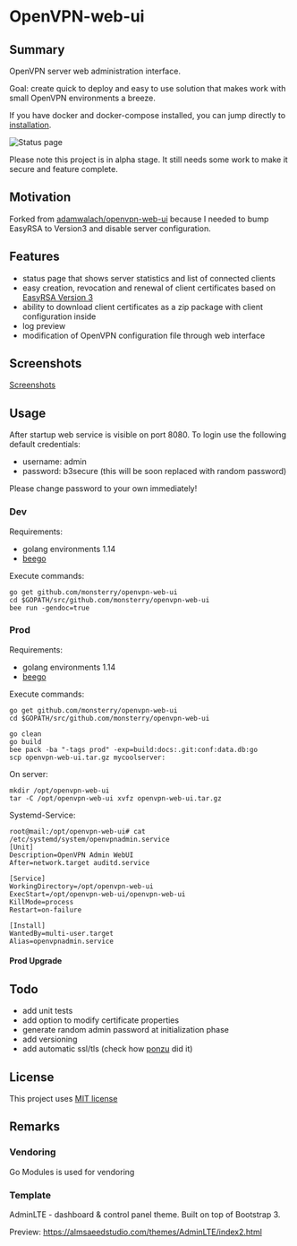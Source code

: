 # OpenVPN-web-ui

## Summary
OpenVPN server web administration interface.

Goal: create quick to deploy and easy to use solution that makes work with small OpenVPN environments a breeze.

If you have docker and docker-compose installed, you can jump directly to [installation](#Prod).

![Status page](docs/images/preview_status.png?raw=true)

Please note this project is in alpha stage. It still needs some work to make it secure and feature complete.

## Motivation

Forked from [adamwalach/openvpn-web-ui](https://github.com/adamwalach/openvpn-web-ui) because I needed to bump EasyRSA to Version3 and disable server configuration.

## Features

* status page that shows server statistics and list of connected clients
* easy creation, revocation and renewal of client certificates based on [EasyRSA Version 3](https://github.com/OpenVPN/easy-rsa)
* ability to download client certificates as a zip package with client configuration inside
* log preview
* modification of OpenVPN configuration file through web interface

## Screenshots

[Screenshots](docs/screenshots.md)

## Usage

After startup web service is visible on port 8080. To login use the following default credentials:

* username: admin
* password: b3secure (this will be soon replaced with random password)

Please change password to your own immediately!

### Dev

Requirements:
* golang environments 1.14
* [beego](https://beego.me/docs/install/)

Execute commands:

    go get github.com/monsterry/openvpn-web-ui
    cd $GOPATH/src/github.com/monsterry/openvpn-web-ui
    bee run -gendoc=true


### Prod

Requirements:
* golang environments 1.14
* [beego](https://beego.me/docs/install/)

Execute commands:

    go get github.com/monsterry/openvpn-web-ui
    cd $GOPATH/src/github.com/monsterry/openvpn-web-ui

    go clean
    go build
    bee pack -ba "-tags prod" -exp=build:docs:.git:conf:data.db:go
    scp openvpn-web-ui.tar.gz mycoolserver:

On server:

    mkdir /opt/openvpn-web-ui
    tar -C /opt/openvpn-web-ui xvfz openvpn-web-ui.tar.gz

Systemd-Service:

```
root@mail:/opt/openvpn-web-ui# cat /etc/systemd/system/openvpnadmin.service
[Unit]
Description=OpenVPN Admin WebUI
After=network.target auditd.service

[Service]
WorkingDirectory=/opt/openvpn-web-ui
ExecStart=/opt/openvpn-web-ui/openvpn-web-ui
KillMode=process
Restart=on-failure

[Install]
WantedBy=multi-user.target
Alias=openvpnadmin.service
```
#### Prod Upgrade



## Todo

* add unit tests
* add option to modify certificate properties
* generate random admin password at initialization phase
* add versioning
* add automatic ssl/tls (check how [ponzu](https://github.com/ponzu-cms/ponzu) did it)


## License

This project uses [MIT license](LICENSE)

## Remarks

### Vendoring

Go Modules is used for vendoring

### Template
AdminLTE - dashboard & control panel theme. Built on top of Bootstrap 3.

Preview: https://almsaeedstudio.com/themes/AdminLTE/index2.html

